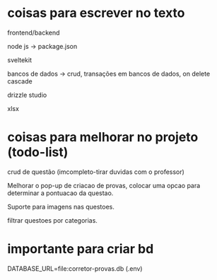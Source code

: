 # coisas para escrever no texto

frontend/backend

node js -> package.json

sveltekit

bancos de dados -> crud, transações em bancos de dados, on delete cascade

drizzle studio

xlsx




# coisas para melhorar no projeto (todo-list)

crud de questão (imcompleto-tirar duvidas com o professor)

Melhorar o pop-up de criacao de provas, colocar uma opcao para determinar a pontuacao da questao.

Suporte para imagens nas questoes.

filtrar questoes por categorias.

# importante para criar bd
DATABASE_URL=file:corretor-provas.db (.env)
